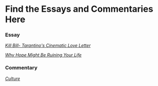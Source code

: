 # Find the Essays and Commentaries Here

### Essay

*[Kill Bill- Tarantino's Cinematic Love Letter](https://gist.github.com/heyygarvit/3f4b92a0a7634ce9816963e48a1fe786)*

*[Why Hope Might Be Ruining Your Life](https://gist.github.com/heyygarvit/fba791ff4d6fe52dd8ee41ba0c28e4ec)*



### Commentary 

*[Culture](https://gist.github.com/heyygarvit/6c171ceeeb3a638cc88cf204c9a3c93d)*
